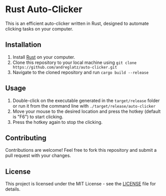 # Rust Auto-Clicker

This is an efficient auto-clicker written in Rust, designed to automate clicking tasks on your computer.

## Installation

1. Install [Rust](https://www.rust-lang.org/tools/install) on your computer.
2. Clone this repository to your local machine using `git clone https://github.com/andreglatz/auto-clicker.git`
3. Navigate to the cloned repository and run `cargo build --release`

## Usage

1. Double-click on the executable generated in the `target/release` folder or run it from the command line with `./target/release/auto-clicker`
2. Move your mouse to the desired location and press the hotkey (default is "F6") to start clicking.
3. Press the hotkey again to stop the clicking.

## Contributing

Contributions are welcome! Feel free to fork this repository and submit a pull request with your changes.

## License

This project is licensed under the MIT License - see the [LICENSE](LICENSE) file for details.
